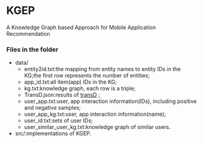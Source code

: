 # KGEP
A Knowledge Graph based Approach for Mobile Application Recommendation
### Files in the folder

+ data/
    + entity2id.txt:the mapping from entity names to entity IDs in the KG;the first row represents the number of entities;
    + app_id.txt:all item(app) IDs in the KG;
    + kg.txt:knowledge graph, each row is a triple;
    + TransD.json:results of [transD](https://github.com/thunlp/OpenKE) ;
    + user_app.txt:user, app interaction information(IDs), including positive and negative samples;
    + user_app_kg.txt:user, app interaction information(name);
    + user_id.txt:sets of user IDs;
    + user_similar_user_kg.txt:knowledge graph of similar users.
+ src/:implementations of KGEP.

